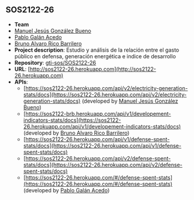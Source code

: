 ## SOS2122-26

- **Team**
 - [Manuel Jesús González Bueno](https://github.com/manueljgb)
  - [Pablo Galán Acedo](https://github.com/pabgalace)
  - [Bruno Alvaro Rico Barrilero](https://github.com/brico1994)
- **Project description**: Estudio y análisis de la relación entre el gasto público en defensa, generación energética e indice de desarrollo 
- **Repository**: [gti-sos/SOS2122-26](https://github.com/gti-sos/SOS2122-26)
- **URL**: [http://sos2122-26.herokuapp.com](http://sos2122-26.herokuapp.com)
-  **APIs**:
    - [https://sos2122-26.herokuapp.com/api/v2/electricity-generation-stats/docs](https://sos2122-26.herokuapp.com/api/v2/electricity-generation-stats/docs) (developed by [Manuel Jesús González Bueno](https://github.com/manueljgb))
    - [https://sos2122-brb.herokuapp.com/api/v1/developement-indicators-stats/docs](https://sos2122-26.herokuapp.com/api/v1/developement-indicators-stats/docs) (developed by [Bruno Alvaro Rico Barrilero](https://github.com/brico1994))
    - [https://sos2122-26.herokuapp.com/api/v1/defense-spent-stats/docs](https://sos2122-26.herokuapp.com/api/v1/defense-spent-stats/docs)
    - [https://sos2122-26.herokuapp.com/api/v2/defense-spent-stats/docs](https://sos2122-26.herokuapp.com/api/v2/defense-spent-stats/docs)
    - [https://sos2122-26.herokuapp.com/#/defense-spent-stats](https://sos2122-26.herokuapp.com/#/defense-spent-stats) 
    (developed by [Pablo Galán Acedo](https://github.com/pabgalace))

